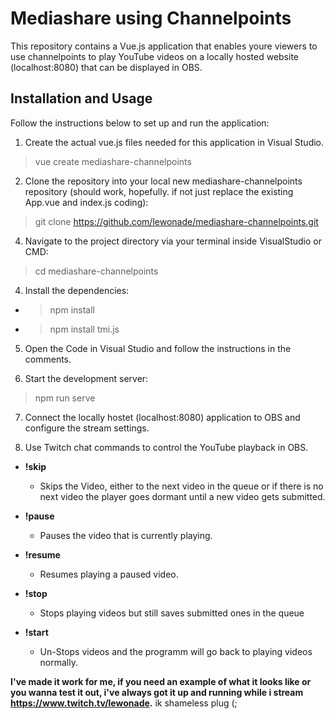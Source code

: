# Mediashare using Channelpoints

This repository contains a Vue.js application that enables youre viewers to use channelpoints to play YouTube videos on a locally hosted website (localhost:8080) that can be displayed in OBS.

## Installation and Usage

Follow the instructions below to set up and run the application:

1. Create the actual vue.js files needed for this application in Visual Studio.

  >vue create mediashare-channelpoints
   
   
2. Clone the repository into your local new mediashare-channelpoints repository (should work, hopefully. if not just replace the existing App.vue and index.js coding):

  >git clone https://github.com/lewonade/mediashare-channelpoints.git



4. Navigate to the project directory via your terminal inside VisualStudio or CMD:

  >cd mediashare-channelpoints



4. Install the dependencies:

- >npm install

- >npm install tmi.js



5. Open the Code in Visual Studio and follow the instructions in the comments. 


6. Start the development server:

>npm run serve



7. Connect the locally hostet (localhost:8080) application to OBS and configure the stream settings.

8. Use Twitch chat commands to control the YouTube playback in OBS.
   
   
- **!skip**
   - Skips the Video, either to the next video in the queue or if there is no next video the player goes dormant until a new video gets submitted.
     
- **!pause**
  - Pauses the video that is currently playing.
    
- **!resume**
  - Resumes playing a paused video.
    
- **!stop**
  - Stops playing videos but still saves submitted ones in the queue
    
- **!start**
  - Un-Stops videos and the programm will go back to playing videos normally.


**I've made it work for me, if you need an example of what it looks like or you wanna test it out, i've always got it up and running while i stream https://www.twitch.tv/lewonade.**
ik shameless plug (;

   
